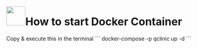 <h1>
      <img src="https://github.com/rhiokim/docker-icons/blob/master/transparent/005.png" width="50">How to start Docker Container
  </div>
</h1>
Copy & execute this in the terminal
```
docker-compose -p qclinic up -d
```
